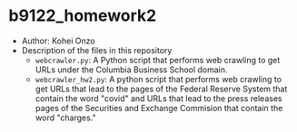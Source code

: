 # b9122_homework2

- Author: Kohei Onzo
- Description of the files in this repository
  - `webcrawler.py`: A Python script that performs web crawling to get URLs under the Columbia Business School domain.
  - `webcrawler_hw2.py`: A python script that performs web crawling to get URLs that lead to the pages of the Federal Reserve System that contain the word "covid" and URLs that lead to the press releases pages of the Securities and Exchange Commision that contain the word "charges."
